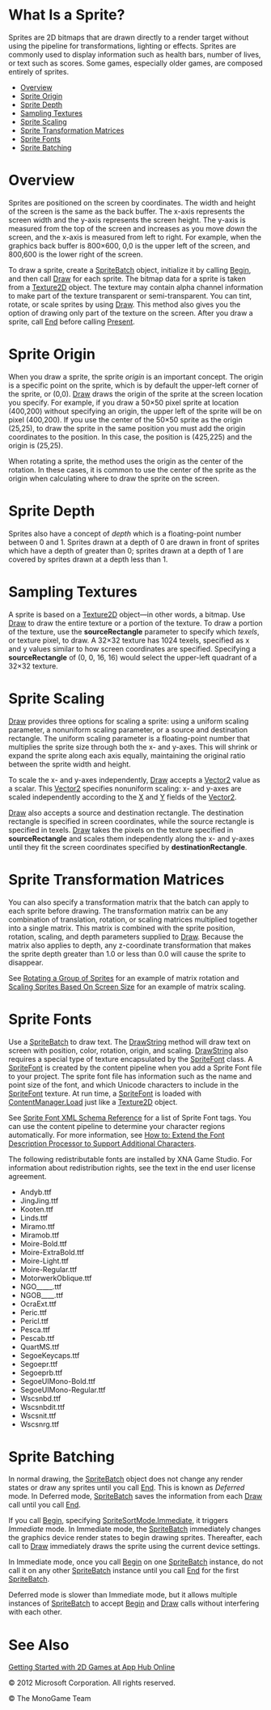 

# What Is a Sprite?

Sprites are 2D bitmaps that are drawn directly to a render target without using the pipeline for transformations, lighting or effects. Sprites are commonly used to display information such as health bars, number of lives, or text such as scores. Some games, especially older games, are composed entirely of sprites.

*   [Overview](#Overview)
*   [Sprite Origin](#Origin)
*   [Sprite Depth](#Depth)
*   [Sampling Textures](#SourceRect)
*   [Sprite Scaling](#Scaling)
*   [Sprite Transformation Matrices](#Transformation)
*   [Sprite Fonts](#Fonts)
*   [Sprite Batching](#Batching)

# Overview

Sprites are positioned on the screen by coordinates. The width and height of the screen is the same as the back buffer. The x-axis represents the screen width and the y-axis represents the screen height. The y-axis is measured from the top of the screen and increases as you move _down_ the screen, and the x-axis is measured from left to right. For example, when the graphics back buffer is 800×600, 0,0 is the upper left of the screen, and 800,600 is the lower right of the screen.

To draw a sprite, create a [SpriteBatch](xref:Microsoft.Xna.Framework.Graphics.SpriteBatch) object, initialize it by calling [Begin](xref:Microsoft.Xna.Framework.Graphics.SpriteBatch.Begin), and then call [Draw](xref:Microsoft.Xna.Framework.Graphics.SpriteBatch.Draw) for each sprite. The bitmap data for a sprite is taken from a [Texture2D](xref:Microsoft.Xna.Framework.Graphics.Texture2D) object. The texture may contain alpha channel information to make part of the texture transparent or semi-transparent. You can tint, rotate, or scale sprites by using [Draw](xref:Microsoft.Xna.Framework.Graphics.SpriteBatch.Draw). This method also gives you the option of drawing only part of the texture on the screen. After you draw a sprite, call [End](xref:Microsoft.Xna.Framework.Graphics.SpriteBatch.End) before calling [Present](xref:Microsoft.Xna.Framework.Graphics.GraphicsDevice.Present).

# Sprite Origin

When you draw a sprite, the sprite _origin_ is an important concept. The origin is a specific point on the sprite, which is by default the upper-left corner of the sprite, or (0,0). [Draw](xref:Microsoft.Xna.Framework.Graphics.SpriteBatch.Draw) draws the origin of the sprite at the screen location you specify. For example, if you draw a 50×50 pixel sprite at location (400,200) without specifying an origin, the upper left of the sprite will be on pixel (400,200). If you use the center of the 50×50 sprite as the origin (25,25), to draw the sprite in the same position you must add the origin coordinates to the position. In this case, the position is (425,225) and the origin is (25,25).

When rotating a sprite, the method uses the origin as the center of the rotation. In these cases, it is common to use the center of the sprite as the origin when calculating where to draw the sprite on the screen.

# Sprite Depth

Sprites also have a concept of _depth_ which is a floating-point number between 0 and 1. Sprites drawn at a depth of 0 are drawn in front of sprites which have a depth of greater than 0; sprites drawn at a depth of 1 are covered by sprites drawn at a depth less than 1.

# Sampling Textures

A sprite is based on a [Texture2D](xref:Microsoft.Xna.Framework.Graphics.Texture2D) object—in other words, a bitmap. Use [Draw](xref:Microsoft.Xna.Framework.Graphics.SpriteBatch.Draw) to draw the entire texture or a portion of the texture. To draw a portion of the texture, use the **sourceRectangle** parameter to specify which _texels_, or texture pixel, to draw. A 32×32 texture has 1024 texels, specified as x and y values similar to how screen coordinates are specified. Specifying a **sourceRectangle** of (0, 0, 16, 16) would select the upper-left quadrant of a 32×32 texture.

# Sprite Scaling

[Draw](xref:Microsoft.Xna.Framework.Graphics.SpriteBatch.Draw) provides three options for scaling a sprite: using a uniform scaling parameter, a nonuniform scaling parameter, or a source and destination rectangle. The uniform scaling parameter is a floating-point number that multiplies the sprite size through both the x- and y-axes. This will shrink or expand the sprite along each axis equally, maintaining the original ratio between the sprite width and height.

To scale the x- and y-axes independently, [Draw](xref:Microsoft.Xna.Framework.Graphics.SpriteBatch.Draw) accepts a [Vector2](xref:Microsoft.Xna.Framework.Vector2) value as a scalar. This [Vector2](xref:Microsoft.Xna.Framework.Vector2) specifies nonuniform scaling: x- and y-axes are scaled independently according to the [X](F_Microsoft_Xna_Framework_Vector2_X.md) and [Y](F_Microsoft_Xna_Framework_Vector2_Y.md) fields of the [Vector2](xref:Microsoft.Xna.Framework.Vector2).

[Draw](xref:Microsoft.Xna.Framework.Graphics.SpriteBatch.Draw) also accepts a source and destination rectangle. The destination rectangle is specified in screen coordinates, while the source rectangle is specified in texels. [Draw](xref:Microsoft.Xna.Framework.Graphics.SpriteBatch.Draw) takes the pixels on the texture specified in **sourceRectangle** and scales them independently along the x- and y-axes until they fit the screen coordinates specified by **destinationRectangle**.

# Sprite Transformation Matrices

You can also specify a transformation matrix that the batch can apply to each sprite before drawing. The transformation matrix can be any combination of translation, rotation, or scaling matrices multiplied together into a single matrix. This matrix is combined with the sprite position, rotation, scaling, and depth parameters supplied to [Draw](xref:Microsoft.Xna.Framework.Graphics.SpriteBatch.Draw). Because the matrix also applies to depth, any z-coordinate transformation that makes the sprite depth greater than 1.0 or less than 0.0 will cause the sprite to disappear.

See [Rotating a Group of Sprites](2DGraphicsHowTo_Rotate_Sprite_Group.md) for an example of matrix rotation and [Scaling Sprites Based On Screen Size](2DGraphicsHowTo_Scale_Sprites_Matrix.md) for an example of matrix scaling.

# Sprite Fonts

Use a [SpriteBatch](xref:Microsoft.Xna.Framework.Graphics.SpriteBatch) to draw text. The [DrawString](xref:Microsoft.Xna.Framework.Graphics.SpriteBatch.DrawString) method will draw text on screen with position, color, rotation, origin, and scaling. [DrawString](xref:Microsoft.Xna.Framework.Graphics.SpriteBatch.DrawString) also requires a special type of texture encapsulated by the [SpriteFont](xref:Microsoft.Xna.Framework.Graphics.SpriteFont) class. A [SpriteFont](xref:Microsoft.Xna.Framework.Graphics.SpriteFont) is created by the content pipeline when you add a Sprite Font file to your project. The sprite font file has information such as the name and point size of the font, and which Unicode characters to include in the [SpriteFont](xref:Microsoft.Xna.Framework.Graphics.SpriteFont) texture. At run time, a [SpriteFont](xref:Microsoft.Xna.Framework.Graphics.SpriteFont) is loaded with [ContentManager.Load](xref:Microsoft.Xna.Framework.Content.ContentManager.Load``1) just like a [Texture2D](xref:Microsoft.Xna.Framework.Graphics.Texture2D) object.

See [Sprite Font XML Schema Reference](CP_SpriteFontSchema.md) for a list of Sprite Font tags. You can use the content pipeline to determine your character regions automatically. For more information, see [How to: Extend the Font Description Processor to Support Additional Characters](CP_HowTo_ExtendFontProcessor.md).

The following redistributable fonts are installed by XNA Game Studio. For information about redistribution rights, see the text in the end user license agreement.

*   Andyb.ttf
*   JingJing.ttf
*   Kooten.ttf
*   Linds.ttf
*   Miramo.ttf
*   Miramob.ttf
*   Moire-Bold.ttf
*   Moire-ExtraBold.ttf
*   Moire-Light.ttf
*   Moire-Regular.ttf
*   MotorwerkOblique.ttf
*   NGO_____.ttf
*   NGOB____.ttf
*   OcraExt.ttf
*   Peric.ttf
*   Pericl.ttf
*   Pesca.ttf
*   Pescab.ttf
*   QuartMS.ttf
*   SegoeKeycaps.ttf
*   Segoepr.ttf
*   Segoeprb.ttf
*   SegoeUIMono-Bold.ttf
*   SegoeUIMono-Regular.ttf
*   Wscsnbd.ttf
*   Wscsnbdit.ttf
*   Wscsnit.ttf
*   Wscsnrg.ttf

# Sprite Batching

In normal drawing, the [SpriteBatch](xref:Microsoft.Xna.Framework.Graphics.SpriteBatch) object does not change any render states or draw any sprites until you call [End](xref:Microsoft.Xna.Framework.Graphics.SpriteBatch.End). This is known as _Deferred_ mode. In Deferred mode, [SpriteBatch](xref:Microsoft.Xna.Framework.Graphics.SpriteBatch) saves the information from each [Draw](xref:Microsoft.Xna.Framework.Graphics.SpriteBatch.Draw) call until you call [End](xref:Microsoft.Xna.Framework.Graphics.SpriteBatch.End).

If you call [Begin](xref:Microsoft.Xna.Framework.Graphics.SpriteBatch.Begin), specifying [SpriteSortMode.Immediate](T.md#SpriteSortMode_Microsoft_Xna_Framework_Graphics_SpriteSortMode.Immediate), it triggers _Immediate_ mode. In Immediate mode, the [SpriteBatch](xref:Microsoft.Xna.Framework.Graphics.SpriteBatch) immediately changes the graphics device render states to begin drawing sprites. Thereafter, each call to [Draw](xref:Microsoft.Xna.Framework.Graphics.SpriteBatch.Draw) immediately draws the sprite using the current device settings.

In Immediate mode, once you call [Begin](xref:Microsoft.Xna.Framework.Graphics.SpriteBatch.Begin) on one [SpriteBatch](xref:Microsoft.Xna.Framework.Graphics.SpriteBatch) instance, do not call it on any other [SpriteBatch](xref:Microsoft.Xna.Framework.Graphics.SpriteBatch) instance until you call [End](xref:Microsoft.Xna.Framework.Graphics.SpriteBatch.End) for the first [SpriteBatch](xref:Microsoft.Xna.Framework.Graphics.SpriteBatch).

Deferred mode is slower than Immediate mode, but it allows multiple instances of [SpriteBatch](xref:Microsoft.Xna.Framework.Graphics.SpriteBatch) to accept [Begin](xref:Microsoft.Xna.Framework.Graphics.SpriteBatch.Begin) and [Draw](xref:Microsoft.Xna.Framework.Graphics.SpriteBatch.Draw) calls without interfering with each other.

# See Also

[Getting Started with 2D Games at App Hub Online](http://go.microsoft.com/fwlink/?LinkId=128880)  

© 2012 Microsoft Corporation. All rights reserved.  

© The MonoGame Team